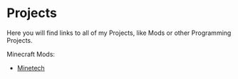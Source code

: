 # Projects

Here you will find links to all of my Projects, like Mods or other Programming Projects.

Minecraft Mods:
- [Minetech](minetech/minetech.md)